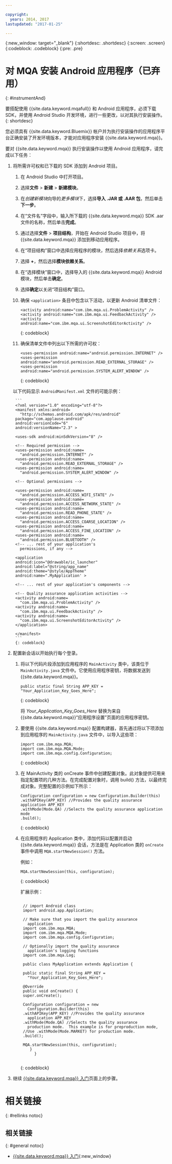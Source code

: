 ```yaml
---

copyright:
  years: 2014, 2017
lastupdated: "2017-01-25"

---
```


{:new_window: target="_blank"}
{:shortdesc: .shortdesc}
{:screen: .screen}
{:codeblock: .codeblock}
{:pre: .pre}


# 对 MQA 安装 Android 应用程序（已弃用）
{: #instrumentAnd}


要搭配使用 {{site.data.keyword.mqafull}} 和 Android 应用程序，必须下载 SDK，并使用 Android Studio 开发环境，进行一些更改，以对其执行安装操作。
{: shortdesc}

您必须具有 {{site.data.keyword.Bluemix}} 帐户并为执行安装操作的应用程序平台正确安装了开发环境版本，才能对应用程序安装 {{site.data.keyword.mqa}}。

要对 {{site.data.keyword.mqa}} 执行安装操作以使用 Android 应用程序，请完成以下任务：

1. 将所需许可权和已下载的 SDK 添加到 Android 项目。

	1. 在 Android Studio 中打开项目。
	
	2. 选择**文件** > **新建** > **新建模块**。
	
	3. 在*创建新模块*向导的*更多模块*下，选择**导入 .JAR 或 .AAR 包**，然后单击**下一步**。
	
	4. 在“文件名”字段中，输入所下载的 {{site.data.keyword.mqa}} SDK .aar 文件的名称，然后单击**完成**。
	
	5. 通过选择**文件** > **项目结构**，开始在 Android Studio 项目中，将 {{site.data.keyword.mqa}} 添加到移动应用程序。
	
	6. 在“项目结构”窗口中选择应用程序的模块，然后选择*依赖关系*选项卡。
	
	7. 选择 **+**，然后选择**模块依赖关系**。
	
	8. 在“选择模块”窗口中，选择导入的 {{site.data.keyword.mqa}} Android 模块，然后单击**确定**。
	
	9. 选择**确定**以关闭“项目结构”窗口。
	
	10. 确保 `<application>` 条目中包含以下活动，以更新 Android 清单文件：
	    
		```
		<activity android:name="com.ibm.mqa.ui.ProblemActivity" />
		<activity android:name="com.ibm.mqa.ui.FeedbackActivity" />
		<activity android:name="com.ibm.mqa.ui.ScreenshotEditorActivity" />
		```
		{: codeblock}
	   
	11. 确保清单文件中列出以下所需的许可权：
	
		```
		<uses-permission android:name="android.permission.INTERNET" /> 
		<uses-permission android:name="android.permission.READ_EXTERNAL_STORAGE" />
		<uses-permission android:name="android.permission.SYSTEM_ALERT_WINDOW" />
		```
		{: codeblock}
   
	以下代码显示 `AndroidManifest.xml` 文件的可能示例：

		```
		<?xml version="1.0" encoding="utf-8"?>
        <manifest xmlns:android=
		  "http://schemas.android.com/apk/res/android"
        package="com.applause.android"
        android:versionCode="6"
        android:versionName="2.3" >

        <uses-sdk android:minSdkVersion="8" />

        <!-- Required permission -->
        <uses-permission android:name=
		  "android.permission.INTERNET" /> 
        <uses-permission android:name=
		  "android.permission.READ_EXTERNAL_STORAGE" />
        <uses-permission android:name=
		  "android.permission.SYSTEM_ALERT_WINDOW" /> 

        <!-- Optional permissions -->
  
        <uses-permission android:name=
		  "android.permission.ACCESS_WIFI_STATE" />
        <uses-permission android:name=
		  "android.permission.ACCESS_NETWORK_STATE" />
        <uses-permission android:name=
		  "android.permission.READ_PHONE_STATE" />
        <uses-permission android:name=
		  "android.permission.ACCESS_COARSE_LOCATION" />
        <uses-permission android:name=
		  "android.permission.ACCESS_FINE_LOCATION" />
        <uses-permission android:name=
		  "android.permission.BLUETOOTH" />
        <!-- ... rest of your application's 
		  permissions, if any -->

        <application
        android:icon="@drawable/ic_launcher"
        android:label="@string/app_name"
        android:theme="@style/AppTheme"
        android:name=".MyApplication' >

        <!-- ... rest of your application's components -->

        <!-- Quality assurance application activities -->
        <activity android:name=
		  "com.ibm.mqa.ui.ProblemActivity" />
        <activity android:name=
		  "com.ibm.mqa.ui.FeedbackActivity" />
        <activity android:name=
		  "com.ibm.mqa.ui.ScreenshotEditorActivity" /> 
        </application>

        </manifest>
		```
	    {: codeblock}

2. 配置新会话以开始执行每个登录。

	1. 将以下代码片段添加到应用程序的 `MainActivity` 类中，该类位于 `MainActivity.java` 文件中。它使用应用程序密钥，将数据发送到 {{site.data.keyword.mqa}}。
		 
		```
		public static final String APP_KEY = "Your_Application_Key_Goes_Here";
		```
		{: codeblock}
		
		将 *Your_Application_Key_Goes_Here* 替换为来自 {{site.data.keyword.mqa}}“应用程序设置”页面的应用程序密钥。
	
	2. 要使用 {{site.data.keyword.mqa}} 配置构建器，首先通过将以下项添加到应用程序的 `MainActivity.java` 文件中，以导入这些项： 
		
		```
		import com.ibm.mqa.MQA;
		import com.ibm.mqa.MQA.Mode;
		import com.ibm.mqa.config.Configuration;
		```
		{: codeblock}
		
	3. 在 MainActivity 类的 onCreate 事件中创建配置对象。此对象提供可用来指定配置项的几种方法。在完成配置对象时，调用 build() 方法，以最终完成对象。完整配置的示例如下所示：
	
		```
		Configuration configuration = new Configuration.Builder(this)
		.withAPIKey(APP_KEY) //Provides the quality assurance application APP_KEY
		.withMode(Mode.QA) //Selects the quality assurance application mode
		.build();
		```
		{: codeblock}
	
	4. 在应用程序的 Application 类中，添加代码以配置并启动 {{site.data.keyword.mqa}} 会话，方法是在 Application 类的 `onCreate` 事件中调用 `MQA.startNewSession()` 方法。
	
	    例如： 
		   
		```
		MQA.startNewSession(this, configuration);
		```
		{: codeblock}

        扩展示例：

		<pre><code>
		// import Android class
        import android.app.Application;

        // Make sure that you import the quality assurance 
		  application
        import com.ibm.mqa.MQA;
        import com.ibm.mqa.MQA.Mode;
        import com.ibm.mqa.config.Configuration;

        // Optionally import the quality assurance 
		  application's logging functions
        import com.ibm.mqa.Log;

        public class MyApplication extends Application {
 
	    public static final String APP_KEY = 
		  "Your_Application_Key_Goes_Here";
 
	    @Override
	    public void onCreate() {
		super.onCreate();
		 
		Configuration configuration = new 
		  Configuration.Builder(this)
		.withAPIKey(APP_KEY) //Provides the quality assurance 
		  application APP_KEY
		.withMode(Mode.QA) //Selects the quality assurance 
		  production mode.  This example is for preproduction mode, 
		//Use .withMode(Mode.MARKET) for production mode. 
		.build();
 
		MQA.startNewSession(this, configuration);
	       }
             }
		</code></pre>
		{: codeblock}

3. 继续 [{{site.data.keyword.mqa}} 入门](index.html)页面上的步骤。


# 相关链接
{: #rellinks notoc}

## 相关链接
{: #general notoc}
* [{{site.data.keyword.mqa}} 入门](index.html){:new_window}

